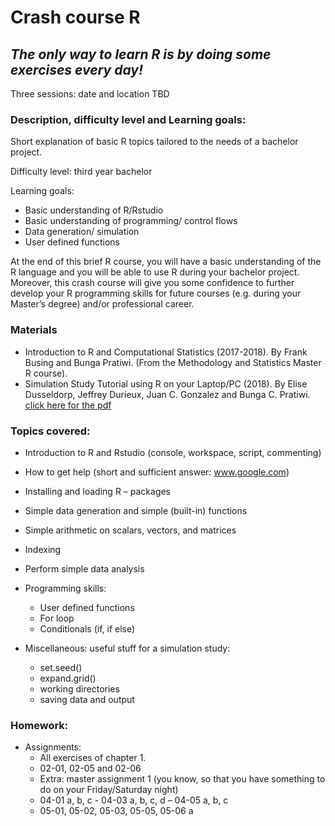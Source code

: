 # Crash course R

## *The only way to learn R is by doing some exercises every day!*

Three sessions: date and location TBD

### Description, difficulty level and Learning goals:
Short explanation of basic R topics tailored to the needs of a bachelor project.

Difficulty level: third year bachelor 

Learning goals:
-	Basic understanding of R/Rstudio
-	Basic understanding of programming/ control flows
-	Data generation/ simulation
-	User defined functions

At the end of this brief R course, you will have a basic understanding of the R language and you will be able to use R during your bachelor project. Moreover, this crash course will give you some confidence to further develop your R programming skills for future courses (e.g. during your Master’s degree) and/or professional career.

### Materials
-	Introduction to R and Computational Statistics (2017-2018). By Frank Busing and Bunga Pratiwi. (From the Methodology and Statistics Master R course).
-	Simulation Study Tutorial using R on your Laptop/PC (2018). By Elise Dusseldorp, Jeffrey Durieux, Juan C. Gonzalez and Bunga C. Pratiwi. [click here for the pdf](https://github.com/Github-MS/Shark/blob/master/Simulation_study_PC_laptop/Simulationstudy_laptopV1.2.pdf)

### Topics covered:
*	Introduction to R and Rstudio (console, workspace, script, commenting)
*	How to get help (short and sufficient answer: www.google.com)
*	Installing and loading R – packages
*	Simple data generation and simple (built-in) functions
*	Simple arithmetic on scalars, vectors, and matrices
*	Indexing
*	Perform simple data analysis 

*	Programming skills: 
    *	User defined functions
    *	For loop
    *	Conditionals (if, if else)
  
  
*	Miscellaneous: useful stuff for a simulation study:
    * set.seed()
    * expand.grid()
    * working directories
    * saving data and output
	
### Homework: 

*	Assignments:
    *	All exercises of chapter 1. 
    * 02-01, 02-05 and 02-06
    * Extra: master assignment 1 (you know, so that you have something to do on your Friday/Saturday night)
    * 04-01 a, b, c - 04-03 a, b, c, d – 04-05 a, b, c
    * 05-01, 05-02, 05-03, 05-05, 05-06 a 




